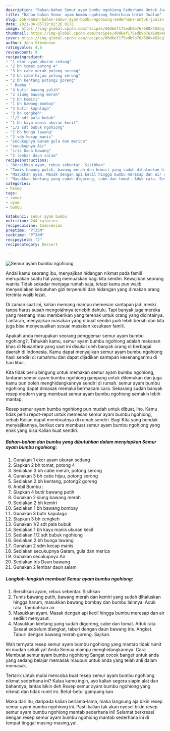 ```yaml
---
description: "Bahan-bahan Semur ayam bumbu ngohiong Sederhana Untuk Jualan"
title: "Bahan-bahan Semur ayam bumbu ngohiong Sederhana Untuk Jualan"
slug: 656-bahan-bahan-semur-ayam-bumbu-ngohiong-sederhana-untuk-jualan
date: 2021-06-05T19:02:26.017Z
image: https://img-global.cpcdn.com/recipes/d0d6ef175edb9b76/680x482cq70/semur-ayam-bumbu-ngohiong-foto-resep-utama.jpg
thumbnail: https://img-global.cpcdn.com/recipes/d0d6ef175edb9b76/680x482cq70/semur-ayam-bumbu-ngohiong-foto-resep-utama.jpg
cover: https://img-global.cpcdn.com/recipes/d0d6ef175edb9b76/680x482cq70/semur-ayam-bumbu-ngohiong-foto-resep-utama.jpg
author: John Stevenson
ratingvalue: 4.6
reviewcount: 9
recipeingredient:
- "1 ekor ayam ukuran sedang"
- "2 bh tomat potong 4"
- "3 bh cabe merah potong serong"
- "3 bh cabe hijau potong serong"
- "2 bh kentang potong2 goreng"
- " Bumbu "
- "4 butir bawang putih"
- "2 siung bawang merah"
- "2 bh kemiri"
- "1 bh bawang bombay"
- "3 butir kapulaga"
- "3 bh cengkeh"
- "1/2 sdt pala bubuk"
- "1 bh kayu manis ukuran kecil"
- "1/2 sdt bubuk ngohiong"
- "2 bh bunga lawang"
- "2 sdm kecap manis"
- "secukupnya Garam gula dan merica"
- "secukupnya Air"
- "iris Daun bawang"
- "2 lembar daun salam"
recipeinstructions:
- "Bersihkan ayam, rebus sebentar. Sisihkan"
- "Tumis bawang putih, bawang merah dan kemiri yang sudah dihaluskan hingga harum, masukkan bawang bombay dan bumbu lainnya. Aduk rata. Tambahkan air."
- "Masukkan ayam. Masak dengan api kecil hingga bumbu meresap dan air sedikit menyusut."
- "Masukkan kentang yang sudah digoreng, cabe dan tomat. Aduk rata. Sesaat sebelum diangkat, taburi dengan daun bawang iris. Angkat. Taburi dengan bawang merah goreng. Sajikan."
categories:
- Resep
tags:
- semur
- ayam
- bumbu

katakunci: semur ayam bumbu 
nutrition: 244 calories
recipecuisine: Indonesian
preptime: "PT35M"
cooktime: "PT30M"
recipeyield: "2"
recipecategory: Dessert

---
```



![Semur ayam bumbu ngohiong](https://img-global.cpcdn.com/recipes/d0d6ef175edb9b76/680x482cq70/semur-ayam-bumbu-ngohiong-foto-resep-utama.jpg)

Andai kamu seorang ibu, menyajikan hidangan nikmat pada famili merupakan suatu hal yang memuaskan bagi kita sendiri. Kewajiban seorang  wanita Tidak sekadar menjaga rumah saja, tetapi kamu pun wajib menyediakan kebutuhan gizi terpenuhi dan hidangan yang dimakan orang tercinta wajib lezat.

Di zaman  saat ini, kalian memang mampu memesan santapan jadi meski tanpa harus susah mengolahnya terlebih dahulu. Tapi banyak juga mereka yang memang mau memberikan yang terenak untuk orang yang dicintainya. Lantaran, menyajikan masakan yang dibuat sendiri jauh lebih bersih dan kita juga bisa menyesuaikan sesuai masakan kesukaan famili. 



Apakah anda merupakan seorang penggemar semur ayam bumbu ngohiong?. Tahukah kamu, semur ayam bumbu ngohiong adalah makanan khas di Nusantara yang saat ini disukai oleh banyak orang di berbagai daerah di Indonesia. Kamu dapat menyajikan semur ayam bumbu ngohiong hasil sendiri di rumahmu dan dapat dijadikan santapan kesenanganmu di hari libur.

Kita tidak perlu bingung untuk memakan semur ayam bumbu ngohiong, lantaran semur ayam bumbu ngohiong gampang untuk ditemukan dan juga kamu pun boleh menghidangkannya sendiri di rumah. semur ayam bumbu ngohiong dapat dimasak memalui bermacam cara. Sekarang sudah banyak resep modern yang membuat semur ayam bumbu ngohiong semakin lebih mantap.

Resep semur ayam bumbu ngohiong pun mudah untuk dibuat, lho. Kamu tidak perlu repot-repot untuk memesan semur ayam bumbu ngohiong, sebab Kalian dapat membuatnya di rumah sendiri. Bagi Kita yang hendak menyajikannya, berikut cara membuat semur ayam bumbu ngohiong yang enak yang bisa Kalian buat sendiri.

<!--inarticleads1-->

##### Bahan-bahan dan bumbu yang dibutuhkan dalam menyiapkan Semur ayam bumbu ngohiong:

1. Gunakan 1 ekor ayam ukuran sedang
1. Siapkan 2 bh tomat, potong 4
1. Sediakan 3 bh cabe merah, potong serong
1. Gunakan 3 bh cabe hijau, potong serong
1. Sediakan 2 bh kentang, potong2 goreng
1. Ambil  Bumbu :
1. Siapkan 4 butir bawang putih
1. Gunakan 2 siung bawang merah
1. Sediakan 2 bh kemiri
1. Sediakan 1 bh bawang bombay
1. Gunakan 3 butir kapulaga
1. Siapkan 3 bh cengkeh
1. Gunakan 1/2 sdt pala bubuk
1. Sediakan 1 bh kayu manis ukuran kecil
1. Sediakan 1/2 sdt bubuk ngohiong
1. Sediakan 2 bh bunga lawang
1. Gunakan 2 sdm kecap manis
1. Sediakan secukupnya Garam, gula dan merica
1. Gunakan secukupnya Air
1. Sediakan iris Daun bawang
1. Gunakan 2 lembar daun salam




<!--inarticleads2-->

##### Langkah-langkah membuat Semur ayam bumbu ngohiong:

1. Bersihkan ayam, rebus sebentar. Sisihkan
1. Tumis bawang putih, bawang merah dan kemiri yang sudah dihaluskan hingga harum, masukkan bawang bombay dan bumbu lainnya. Aduk rata. Tambahkan air.
1. Masukkan ayam. Masak dengan api kecil hingga bumbu meresap dan air sedikit menyusut.
1. Masukkan kentang yang sudah digoreng, cabe dan tomat. Aduk rata. Sesaat sebelum diangkat, taburi dengan daun bawang iris. Angkat. Taburi dengan bawang merah goreng. Sajikan.




Wah ternyata resep semur ayam bumbu ngohiong yang mantab tidak rumit ini mudah sekali ya! Anda Semua mampu menghidangkannya. Cara Membuat semur ayam bumbu ngohiong Sangat cocok banget untuk anda yang sedang belajar memasak maupun untuk anda yang telah ahli dalam memasak.

Tertarik untuk mulai mencoba buat resep semur ayam bumbu ngohiong nikmat sederhana ini? Kalau kamu ingin, ayo kalian segera siapin alat dan bahannya, lantas bikin deh Resep semur ayam bumbu ngohiong yang nikmat dan tidak rumit ini. Betul-betul gampang kan. 

Maka dari itu, daripada kalian berlama-lama, maka langsung aja bikin resep semur ayam bumbu ngohiong ini. Pasti kalian tak akan nyesel bikin resep semur ayam bumbu ngohiong mantab sederhana ini! Selamat berkreasi dengan resep semur ayam bumbu ngohiong mantab sederhana ini di tempat tinggal masing-masing,ya!.

